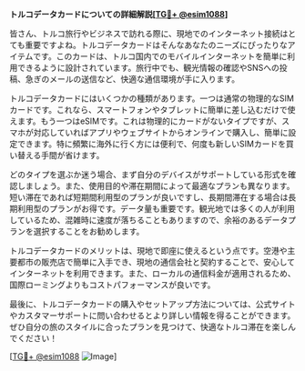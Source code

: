 **トルコデータカードについての詳細解説[[TG💪+ @esim1088](https://t.me/s/esim1088)]**

皆さん、トルコ旅行やビジネスで訪れる際に、現地でのインターネット接続はとても重要ですよね。トルコデータカードはそんなあなたのニーズにぴったりなアイテムです。このカードは、トルコ国内でのモバイルインターネットを簡単に利用できるように設計されています。旅行中でも、観光情報の確認やSNSへの投稿、急ぎのメールの送信など、快適な通信環境が手に入ります。

トルコデータカードにはいくつかの種類があります。一つは通常の物理的なSIMカードです。これなら、スマートフォンやタブレットに簡単に差し込むだけで使えます。もう一つはeSIMです。これは物理的にカードがないタイプですが、スマホが対応していればアプリやウェブサイトからオンラインで購入し、簡単に設定できます。特に頻繁に海外に行く方には便利で、何度も新しいSIMカードを買い替える手間が省けます。

どのタイプを選ぶか迷う場合、まず自分のデバイスがサポートしている形式を確認しましょう。また、使用目的や滞在期間によって最適なプランも異なります。短い滞在であれば短期間利用型のプランが良いですし、長期間滞在する場合は長期利用型のプランがお得です。データ量も重要です。観光地では多くの人が利用しているため、混雑時に速度が落ちることもありますので、余裕のあるデータプランを選択することをお勧めします。

トルコデータカードのメリットは、現地で即座に使えるという点です。空港や主要都市の販売店で簡単に入手でき、現地の通信会社と契約することで、安心してインターネットを利用できます。また、ローカルの通信料金が適用されるため、国際ローミングよりもコストパフォーマンスが良いです。

最後に、トルコデータカードの購入やセットアップ方法については、公式サイトやカスタマーサポートに問い合わせるとより詳しい情報を得ることができます。ぜひ自分の旅のスタイルに合ったプランを見つけて、快適なトルコ滞在を楽しんでください！

[[TG💪+ @esim1088](https://t.me/s/esim1088) ![Image](https://i.postimg.cc/Y0z9fWf4/image.png)]